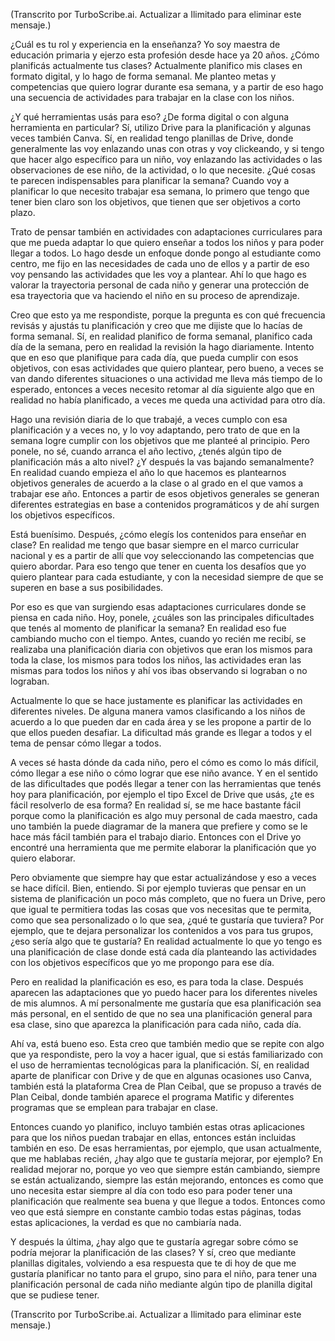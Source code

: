 (Transcrito por TurboScribe.ai. Actualizar a Ilimitado para eliminar este mensaje.)

¿Cuál es tu rol y experiencia en la enseñanza? Yo soy maestra de educación primaria y ejerzo esta profesión desde hace ya 20 años. ¿Cómo planificás actualmente tus clases? Actualmente planifico mis clases en formato digital, y lo hago de forma semanal. Me planteo metas y competencias que quiero lograr durante esa semana, y a partir de eso hago una secuencia de actividades para trabajar en la clase con los niños.

¿Y qué herramientas usás para eso? ¿De forma digital o con alguna herramienta en particular? Sí, utilizo Drive para la planificación y algunas veces también Canva. Sí, en realidad tengo planillas de Drive, donde generalmente las voy enlazando unas con otras y voy clickeando, y si tengo que hacer algo específico para un niño, voy enlazando las actividades o las observaciones de ese niño, de la actividad, o lo que necesite. ¿Qué cosas te parecen indispensables para planificar la semana? Cuando voy a planificar lo que necesito trabajar esa semana, lo primero que tengo que tener bien claro son los objetivos, que tienen que ser objetivos a corto plazo.

Trato de pensar también en actividades con adaptaciones curriculares para que me pueda adaptar lo que quiero enseñar a todos los niños y para poder llegar a todos. Lo hago desde un enfoque donde pongo al estudiante como centro, me fijo en las necesidades de cada uno de ellos y a partir de eso voy pensando las actividades que les voy a plantear. Ahí lo que hago es valorar la trayectoria personal de cada niño y generar una protección de esa trayectoria que va haciendo el niño en su proceso de aprendizaje.

Creo que esto ya me respondiste, porque la pregunta es con qué frecuencia revisás y ajustás tu planificación y creo que me dijiste que lo hacías de forma semanal. Sí, en realidad planifico de forma semanal, planifico cada día de la semana, pero en realidad la revisión la hago diariamente. Intento que en eso que planifique para cada día, que pueda cumplir con esos objetivos, con esas actividades que quiero plantear, pero bueno, a veces se van dando diferentes situaciones o una actividad me lleva más tiempo de lo esperado, entonces a veces necesito retomar al día siguiente algo que en realidad no había planificado, a veces me queda una actividad para otro día.

Hago una revisión diaria de lo que trabajé, a veces cumplo con esa planificación y a veces no, y lo voy adaptando, pero trato de que en la semana logre cumplir con los objetivos que me planteé al principio. Pero ponele, no sé, cuando arranca el año lectivo, ¿tenés algún tipo de planificación más a alto nivel? ¿Y después la vas bajando semanalmente? En realidad cuando empieza el año lo que hacemos es plantearnos objetivos generales de acuerdo a la clase o al grado en el que vamos a trabajar ese año. Entonces a partir de esos objetivos generales se generan diferentes estrategias en base a contenidos programáticos y de ahí surgen los objetivos específicos.

Está buenísimo. Después, ¿cómo elegís los contenidos para enseñar en clase? En realidad me tengo que basar siempre en el marco curricular nacional y es a partir de allí que voy seleccionando las competencias que quiero abordar. Para eso tengo que tener en cuenta los desafíos que yo quiero plantear para cada estudiante, y con la necesidad siempre de que se superen en base a sus posibilidades.

Por eso es que van surgiendo esas adaptaciones curriculares donde se piensa en cada niño. Hoy, ponele, ¿cuáles son las principales dificultades que tenés al momento de planificar la semana? En realidad eso fue cambiando mucho con el tiempo. Antes, cuando yo recién me recibí, se realizaba una planificación diaria con objetivos que eran los mismos para toda la clase, los mismos para todos los niños, las actividades eran las mismas para todos los niños y ahí vos ibas observando si lograban o no lograban.

Actualmente lo que se hace justamente es planificar las actividades en diferentes niveles. De alguna manera vamos clasificando a los niños de acuerdo a lo que pueden dar en cada área y se les propone a partir de lo que ellos pueden desafiar. La dificultad más grande es llegar a todos y el tema de pensar cómo llegar a todos.

A veces sé hasta dónde da cada niño, pero el cómo es como lo más difícil, cómo llegar a ese niño o cómo lograr que ese niño avance. Y en el sentido de las dificultades que podés llegar a tener con las herramientas que tenés hoy para planificación, por ejemplo el tipo Excel de Drive que usás, ¿te es fácil resolverlo de esa forma? En realidad sí, se me hace bastante fácil porque como la planificación es algo muy personal de cada maestro, cada uno también la puede diagramar de la manera que prefiere y como se le hace más fácil también para el trabajo diario. Entonces con el Drive yo encontré una herramienta que me permite elaborar la planificación que yo quiero elaborar.

Pero obviamente que siempre hay que estar actualizándose y eso a veces se hace difícil. Bien, entiendo. Si por ejemplo tuvieras que pensar en un sistema de planificación un poco más completo, que no fuera un Drive, pero que igual te permitiera todas las cosas que vos necesitas que te permita, como que sea personalizado o lo que sea, ¿qué te gustaría que tuviera? Por ejemplo, que te dejara personalizar los contenidos a vos para tus grupos, ¿eso sería algo que te gustaría? En realidad actualmente lo que yo tengo es una planificación de clase donde está cada día planteando las actividades con los objetivos específicos que yo me propongo para ese día.

Pero en realidad la planificación es eso, es para toda la clase. Después aparecen las adaptaciones que yo puedo hacer para los diferentes niveles de mis alumnos. A mí personalmente me gustaría que esa planificación sea más personal, en el sentido de que no sea una planificación general para esa clase, sino que aparezca la planificación para cada niño, cada día.

Ahí va, está bueno eso. Esta creo que también medio que se repite con algo que ya respondiste, pero la voy a hacer igual, que si estás familiarizado con el uso de herramientas tecnológicas para la planificación. Sí, en realidad aparte de planificar con Drive y de que en algunas ocasiones uso Canva, también está la plataforma Crea de Plan Ceibal, que se propuso a través de Plan Ceibal, donde también aparece el programa Matific y diferentes programas que se emplean para trabajar en clase.

Entonces cuando yo planifico, incluyo también estas otras aplicaciones para que los niños puedan trabajar en ellas, entonces están incluidas también en eso. De esas herramientas, por ejemplo, que usan actualmente, que me hablabas recién, ¿hay algo que te gustaría mejorar, por ejemplo? En realidad mejorar no, porque yo veo que siempre están cambiando, siempre se están actualizando, siempre las están mejorando, entonces es como que uno necesita estar siempre al día con todo eso para poder tener una planificación que realmente sea buena y que llegue a todos. Entonces como veo que está siempre en constante cambio todas estas páginas, todas estas aplicaciones, la verdad es que no cambiaría nada.

Y después la última, ¿hay algo que te gustaría agregar sobre cómo se podría mejorar la planificación de las clases? Y sí, creo que mediante planillas digitales, volviendo a esa respuesta que te di hoy de que me gustaría planificar no tanto para el grupo, sino para el niño, para tener una planificación personal de cada niño mediante algún tipo de planilla digital que se pudiese tener.

(Transcrito por TurboScribe.ai. Actualizar a Ilimitado para eliminar este mensaje.)